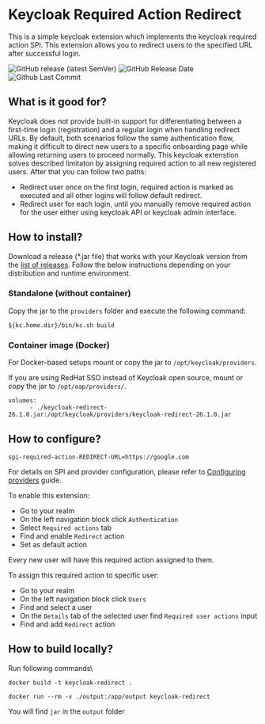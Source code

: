 # Keycloak Required Action Redirect
This is a simple keycloak extension which implements the keycloak required action SPI. This extension allows you to redirect users to the specified URL after successful login.

![GitHub release (latest SemVer)](https://img.shields.io/github/v/release/savvyer/keycloak-required-action-redirect?sort=semver)
![GitHub Release Date](https://img.shields.io/github/release-date-pre/savvyer/keycloak-required-action-redirect)
![Github Last Commit](https://img.shields.io/github/last-commit/savvyer/keycloak-required-action-redirect)

## What is it good for?
Keycloak does not provide built-in support for differentiating between a first-time login (registration) and a regular login when handling redirect URLs. By default, both scenarios follow the same authentication flow, making it difficult to direct new users to a specific onboarding page while allowing returning users to proceed normally.
This keycloak extenstion solves described limitaton by assigning required action to all new registered users.
After that you can follow two paths:
* Redirect user once on the first login, required action is marked as executed and all other logins will follow default redirect.
* Redirect user for each login, until you manually remove required action for the user either using keycloak API or keycloak admin interface.

## How to install?

Download a release (*.jar file) that works with your Keycloak version from the [list of releases](https://github.com/savvyer/keycloak-required-action-redirect/releases).
Follow the below instructions depending on your distribution and runtime environment.

### Standalone (without container)

Copy the jar to the `providers` folder and execute the following command:

```shell
${kc.home.dir}/bin/kc.sh build
```

### Container image (Docker)

For Docker-based setups mount or copy the jar to `/opt/keycloak/providers`.

If you are using RedHat SSO instead of Keycloak open source, mount or copy the jar to `/opt/eap/providers/`.

```
volumes:
      - ./keycloak-redirect-26.1.0.jar:/opt/keycloak/providers/keycloak-redirect-26.1.0.jar
```

## How to configure?

```properties
spi-required-action-REDIRECT-URL=https://google.com
```

For details on SPI and provider configuration, please refer to [Configuring providers](https://www.keycloak.org/server/configuration-provider) guide.

To enable this extension:
* Go to your realm
* On the left navigation block click `Authentication`
* Select `Required actions` tab
* Find and enable `Redirect` action
* Set as default action

Every new user will have this required action assigned to them.

To assign this required action to specific user:
* Go to your realm
* On the left navigation block click `Users`
* Find and select a user
* On the `Details` tab of the selected user find `Required user actions` input
* Find and add `Redirect` action

## How to build locally?
Run following commands\
```
docker build -t keycloak-redirect .
```
```
docker run --rm -v ./output:/app/output keycloak-redirect
```
You will find `jar` in the `output` folder
